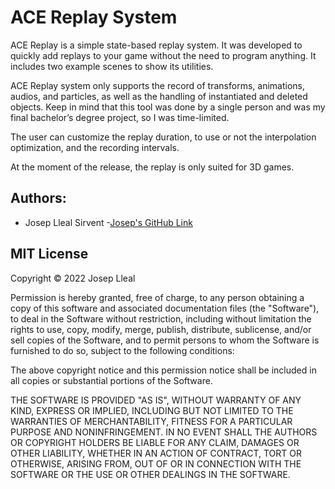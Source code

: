 # ACE Replay System 

ACE Replay is a simple state-based replay system. It was developed to quickly add replays to your game without the need to program anything. It includes two example scenes to show its utilities.

ACE Replay system only supports the record of transforms,  animations, audios, and particles, as well as the handling of instantiated and deleted objects. Keep in mind that this tool was done by a single person and was my final bachelor’s degree project, so I was time-limited.

The user can customize the replay duration, to use or not the interpolation optimization, and the recording intervals.

At the moment of the release, the replay is only suited for 3D games.



## Authors:
- Josep Lleal Sirvent
	-[Josep's GitHub Link](https://github.com/JosepLleal)

## MIT License

Copyright © 2022 Josep Lleal

Permission is hereby granted, free of charge, to any person obtaining a copy
of this software and associated documentation files (the "Software"), to deal
in the Software without restriction, including without limitation the rights
to use, copy, modify, merge, publish, distribute, sublicense, and/or sell
copies of the Software, and to permit persons to whom the Software is
furnished to do so, subject to the following conditions:

The above copyright notice and this permission notice shall be included in all
copies or substantial portions of the Software.

THE SOFTWARE IS PROVIDED "AS IS", WITHOUT WARRANTY OF ANY KIND, EXPRESS OR
IMPLIED, INCLUDING BUT NOT LIMITED TO THE WARRANTIES OF MERCHANTABILITY,
FITNESS FOR A PARTICULAR PURPOSE AND NONINFRINGEMENT. IN NO EVENT SHALL THE
AUTHORS OR COPYRIGHT HOLDERS BE LIABLE FOR ANY CLAIM, DAMAGES OR OTHER
LIABILITY, WHETHER IN AN ACTION OF CONTRACT, TORT OR OTHERWISE, ARISING FROM,
OUT OF OR IN CONNECTION WITH THE SOFTWARE OR THE USE OR OTHER DEALINGS IN THE
SOFTWARE.
